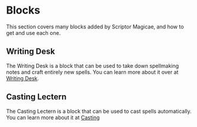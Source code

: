 # Blocks

This section covers many blocks added by Scriptor Magicae, and
how to get and use each one.

## Writing Desk

The Writing Desk is a block that can be used to take down spellmaking
notes and craft entirely new spells. 
You can learn more about it over at
[Writing Desk](writing-desk.md).

## Casting Lectern

The Casting Lectern is a block that can be used to cast spells 
automatically. 
You can learn more about it at
[Casting](../mechanics/casting.md#casting-lecterns)